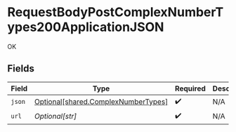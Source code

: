 # RequestBodyPostComplexNumberTypes200ApplicationJSON

OK


## Fields

| Field                                                                                | Type                                                                                 | Required                                                                             | Description                                                                          |
| ------------------------------------------------------------------------------------ | ------------------------------------------------------------------------------------ | ------------------------------------------------------------------------------------ | ------------------------------------------------------------------------------------ |
| `json`                                                                               | [Optional[shared.ComplexNumberTypes]](undefined/models/shared/complexnumbertypes.md) | :heavy_check_mark:                                                                   | N/A                                                                                  |
| `url`                                                                                | *Optional[str]*                                                                      | :heavy_check_mark:                                                                   | N/A                                                                                  |